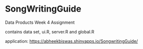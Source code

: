 # SongWritingGuide
Data Products Week 4 Assignment

contains data set, ui.R, server.R and global.R

application: https://abheekbiswas.shinyapps.io/SongwritingGuide/ 

